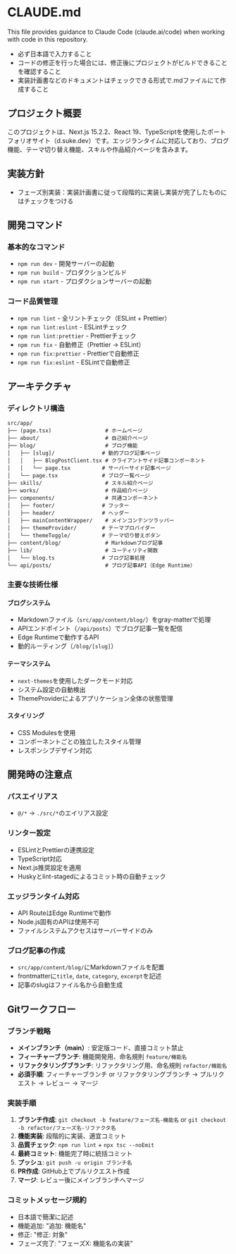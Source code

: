 # CLAUDE.md

This file provides guidance to Claude Code (claude.ai/code) when working with code in this repository.

- 必ず日本語で入力すること
- コードの修正を行った場合には、修正後にプロジェクトがビルドできることを確認すること
- 実装計画書などのドキュメントはチェックできる形式で.mdファイルにて作成すること

## プロジェクト概要

このプロジェクトは、Next.js 15.2.2、React 19、TypeScriptを使用したポートフォリオサイト（d.suke.dev）です。エッジランタイムに対応しており、ブログ機能、テーマ切り替え機能、スキルや作品紹介ページを含みます。

## 実装方針

- フェーズ別実装：実装計画書に従って段階的に実装し実装が完了したものにはチェックをつける

## 開発コマンド

### 基本的なコマンド

- `npm run dev` - 開発サーバーの起動
- `npm run build` - プロダクションビルド
- `npm run start` - プロダクションサーバーの起動

### コード品質管理

- `npm run lint` - 全リントチェック（ESLint + Prettier）
- `npm run lint:eslint` - ESLintチェック
- `npm run lint:prettier` - Prettierチェック
- `npm run fix` - 自動修正（Prettier → ESLint）
- `npm run fix:prettier` - Prettierで自動修正
- `npm run fix:eslint` - ESLintで自動修正

## アーキテクチャ

### ディレクトリ構造

```
src/app/
├── (page.tsx)                 # ホームページ
├── about/                     # 自己紹介ページ
├── blog/                      # ブログ機能
│   ├── [slug]/               # 動的ブログ記事ページ
│   │   ├── BlogPostClient.tsx # クライアントサイド記事コンポーネント
│   │   └── page.tsx          # サーバーサイド記事ページ
│   └── page.tsx              # ブログ一覧ページ
├── skills/                    # スキル紹介ページ
├── works/                     # 作品紹介ページ
├── components/                # 共通コンポーネント
│   ├── footer/               # フッター
│   ├── header/               # ヘッダー
│   ├── mainContentWrapper/    # メインコンテンツラッパー
│   ├── themeProvider/        # テーマプロバイダー
│   └── themeToggle/          # テーマ切り替えボタン
├── content/blog/              # Markdownブログ記事
├── lib/                       # ユーティリティ関数
│   └── blog.ts               # ブログ記事処理
└── api/posts/                 # ブログ記事API（Edge Runtime）
```

### 主要な技術仕様

#### ブログシステム

- Markdownファイル（`src/app/content/blog/`）をgray-matterで処理
- APIエンドポイント（`/api/posts`）でブログ記事一覧を配信
- Edge Runtimeで動作するAPI
- 動的ルーティング（`/blog/[slug]`）

#### テーマシステム

- `next-themes`を使用したダークモード対応
- システム設定の自動検出
- ThemeProviderによるアプリケーション全体の状態管理

#### スタイリング

- CSS Modulesを使用
- コンポーネントごとの独立したスタイル管理
- レスポンシブデザイン対応

## 開発時の注意点

### パスエイリアス

- `@/*` → `./src/*`のエイリアス設定

### リンター設定

- ESLintとPrettierの連携設定
- TypeScript対応
- Next.js推奨設定を適用
- Huskyとlint-stagedによるコミット時の自動チェック

### エッジランタイム対応

- API RouteはEdge Runtimeで動作
- Node.js固有のAPIは使用不可
- ファイルシステムアクセスはサーバーサイドのみ

### ブログ記事の作成

- `src/app/content/blog/`にMarkdownファイルを配置
- frontmatterに`title`, `date`, `category`, `excerpt`を記述
- 記事のslugはファイル名から自動生成

## Gitワークフロー

### ブランチ戦略

- **メインブランチ（main）**: 安定版コード、直接コミット禁止
- **フィーチャーブランチ**: 機能開発用、命名規則 `feature/機能名`
- **リファクタリングブランチ**: リファクタリング用、命名規則 `refactor/機能名`
- **必須手順**: フィーチャーブランチ or リファクタリングブランチ → プルリクエスト → レビュー → マージ

### 実装手順

1. **ブランチ作成**: `git checkout -b feature/フェーズ名-機能名` or `git checkout -b refactor/フェーズ名-リファクタ名`
2. **機能実装**: 段階的に実装、適宜コミット
3. **品質チェック**: `npm run lint` + `npx tsc --noEmit`
4. **最終コミット**: 機能完了時に統括コミット
5. **プッシュ**: `git push -u origin ブランチ名`
6. **PR作成**: GitHub上でプルリクエスト作成
7. **マージ**: レビュー後にメインブランチへマージ

### コミットメッセージ規約

- 日本語で簡潔に記述
- 機能追加: "追加: 機能名"
- 修正: "修正: 対象"
- フェーズ完了: "フェーズX: 機能名の実装"
